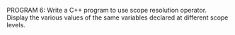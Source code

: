 PROGRAM 6:
Write a C++ program to use scope resolution operator. Display the various values of
the same variables declared at different scope levels.
